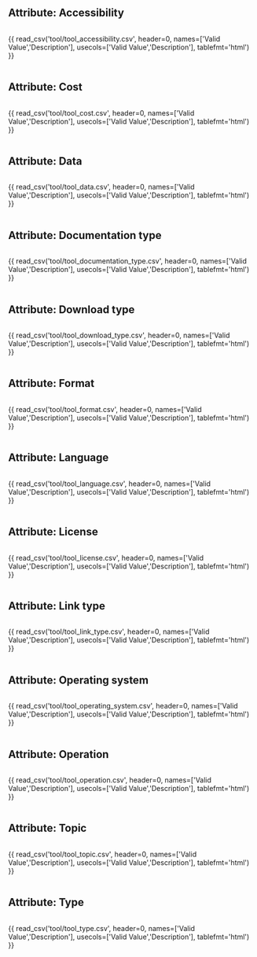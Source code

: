 ## Attribute: Accessibility

<div style="max-height:450px; overflow-x: hidden; overflow-y: auto;">

{{ read_csv('tool/tool_accessibility.csv', header=0, names=['Valid Value','Description'], usecols=['Valid Value','Description'], tablefmt='html') }}

</div>

## Attribute: Cost

<div style="max-height:450px; overflow-x: hidden; overflow-y: auto;">

{{ read_csv('tool/tool_cost.csv', header=0, names=['Valid Value','Description'], usecols=['Valid Value','Description'], tablefmt='html') }}

</div>

## Attribute: Data

<div style="max-height:450px; overflow-x: hidden; overflow-y: auto;">

{{ read_csv('tool/tool_data.csv', header=0, names=['Valid Value','Description'], usecols=['Valid Value','Description'], tablefmt='html') }}

</div>

## Attribute: Documentation type

<div style="max-height:450px; overflow-x: hidden; overflow-y: auto;">

{{ read_csv('tool/tool_documentation_type.csv', header=0, names=['Valid Value','Description'], usecols=['Valid Value','Description'], tablefmt='html') }}

</div>

## Attribute: Download type

<div style="max-height:450px; overflow-x: hidden; overflow-y: auto;">

{{ read_csv('tool/tool_download_type.csv', header=0, names=['Valid Value','Description'], usecols=['Valid Value','Description'], tablefmt='html') }}

</div>

## Attribute: Format

<div style="max-height:450px; overflow-x: hidden; overflow-y: auto;">

{{ read_csv('tool/tool_format.csv', header=0, names=['Valid Value','Description'], usecols=['Valid Value','Description'], tablefmt='html') }}

</div>

## Attribute: Language

<div style="max-height:450px; overflow-x: hidden; overflow-y: auto;">

{{ read_csv('tool/tool_language.csv', header=0, names=['Valid Value','Description'], usecols=['Valid Value','Description'], tablefmt='html') }}

</div>

## Attribute: License

<div style="max-height:450px; overflow-x: hidden; overflow-y: auto;">

{{ read_csv('tool/tool_license.csv', header=0, names=['Valid Value','Description'], usecols=['Valid Value','Description'], tablefmt='html') }}

</div>

## Attribute: Link type

<div style="max-height:450px; overflow-x: hidden; overflow-y: auto;">

{{ read_csv('tool/tool_link_type.csv', header=0, names=['Valid Value','Description'], usecols=['Valid Value','Description'], tablefmt='html') }}

</div>

## Attribute: Operating system

<div style="max-height:450px; overflow-x: hidden; overflow-y: auto;">

{{ read_csv('tool/tool_operating_system.csv', header=0, names=['Valid Value','Description'], usecols=['Valid Value','Description'], tablefmt='html') }}

</div>

## Attribute: Operation

<div style="max-height:450px; overflow-x: hidden; overflow-y: auto;">

{{ read_csv('tool/tool_operation.csv', header=0, names=['Valid Value','Description'], usecols=['Valid Value','Description'], tablefmt='html') }}

</div>

## Attribute: Topic

<div style="max-height:450px; overflow-x: hidden; overflow-y: auto;">

{{ read_csv('tool/tool_topic.csv', header=0, names=['Valid Value','Description'], usecols=['Valid Value','Description'], tablefmt='html') }}

</div>

## Attribute: Type

<div style="max-height:450px; overflow-x: hidden; overflow-y: auto;">

{{ read_csv('tool/tool_type.csv', header=0, names=['Valid Value','Description'], usecols=['Valid Value','Description'], tablefmt='html') }}

</div>
